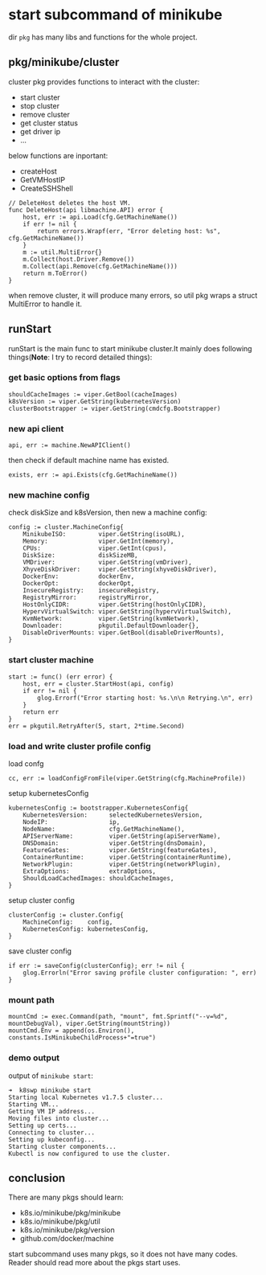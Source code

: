 # start subcommand of minikube
dir `pkg` has many libs and functions for the whole project.

## pkg/minikube/cluster
cluster pkg provides functions to interact with the cluster:
- start cluster
- stop cluster
- remove cluster
- get cluster status
- get driver ip
- ...

below functions are inportant:
- createHost
- GetVMHostIP
- CreateSSHShell

```golang
// DeleteHost deletes the host VM.
func DeleteHost(api libmachine.API) error {
	host, err := api.Load(cfg.GetMachineName())
	if err != nil {
		return errors.Wrapf(err, "Error deleting host: %s", cfg.GetMachineName())
	}
	m := util.MultiError{}
	m.Collect(host.Driver.Remove())
	m.Collect(api.Remove(cfg.GetMachineName()))
	return m.ToError()
}
```
when remove cluster, it will produce many errors, so util pkg wraps a struct MultiError to handle it.

## runStart
runStart is the main func to start minikube cluster.It mainly does following things(**Note**: I try to record detailed things):

### get basic options from flags
```golang
shouldCacheImages := viper.GetBool(cacheImages)
k8sVersion := viper.GetString(kubernetesVersion)
clusterBootstrapper := viper.GetString(cmdcfg.Bootstrapper)
```

### new api client
```golang
api, err := machine.NewAPIClient()
```
then check if default machine name has existed.
```golang
exists, err := api.Exists(cfg.GetMachineName())
```

### new machine config
check diskSize and k8sVersion, then new a machine config:
```golang
config := cluster.MachineConfig{
    MinikubeISO:         viper.GetString(isoURL),
    Memory:              viper.GetInt(memory),
    CPUs:                viper.GetInt(cpus),
    DiskSize:            diskSizeMB,
    VMDriver:            viper.GetString(vmDriver),
    XhyveDiskDriver:     viper.GetString(xhyveDiskDriver),
    DockerEnv:           dockerEnv,
    DockerOpt:           dockerOpt,
    InsecureRegistry:    insecureRegistry,
    RegistryMirror:      registryMirror,
    HostOnlyCIDR:        viper.GetString(hostOnlyCIDR),
    HypervVirtualSwitch: viper.GetString(hypervVirtualSwitch),
    KvmNetwork:          viper.GetString(kvmNetwork),
    Downloader:          pkgutil.DefaultDownloader{},
    DisableDriverMounts: viper.GetBool(disableDriverMounts),
}
```

### start cluster machine
```golang
start := func() (err error) {
    host, err = cluster.StartHost(api, config)
    if err != nil {
        glog.Errorf("Error starting host: %s.\n\n Retrying.\n", err)
    }
    return err
}
err = pkgutil.RetryAfter(5, start, 2*time.Second)
```

### load and write cluster profile config
load confg
```golang
cc, err := loadConfigFromFile(viper.GetString(cfg.MachineProfile))
```
setup kubernetesConfig
```golang
kubernetesConfig := bootstrapper.KubernetesConfig{
    KubernetesVersion:      selectedKubernetesVersion,
    NodeIP:                 ip,
    NodeName:               cfg.GetMachineName(),
    APIServerName:          viper.GetString(apiServerName),
    DNSDomain:              viper.GetString(dnsDomain),
    FeatureGates:           viper.GetString(featureGates),
    ContainerRuntime:       viper.GetString(containerRuntime),
    NetworkPlugin:          viper.GetString(networkPlugin),
    ExtraOptions:           extraOptions,
    ShouldLoadCachedImages: shouldCacheImages,
}
```
setup cluster config
```golang
clusterConfig := cluster.Config{
    MachineConfig:    config,
    KubernetesConfig: kubernetesConfig,
}
```
save cluster config
```golang
if err := saveConfig(clusterConfig); err != nil {
    glog.Errorln("Error saving profile cluster configuration: ", err)
}
```

### mount path
```golang
mountCmd := exec.Command(path, "mount", fmt.Sprintf("--v=%d", mountDebugVal), viper.GetString(mountString))
mountCmd.Env = append(os.Environ(), constants.IsMinikubeChildProcess+"=true")
```

### demo output
output of `minikube start`:
```shell
➜  k8swp minikube start
Starting local Kubernetes v1.7.5 cluster...
Starting VM...
Getting VM IP address...
Moving files into cluster...
Setting up certs...
Connecting to cluster...
Setting up kubeconfig...
Starting cluster components...
Kubectl is now configured to use the cluster.
```

## conclusion
There are many pkgs should learn:
- k8s.io/minikube/pkg/minikube
- k8s.io/minikube/pkg/util
- k8s.io/minikube/pkg/version
- github.com/docker/machine

start subcommand uses many pkgs, so it does not have many codes. Reader should read more about the pkgs start uses.